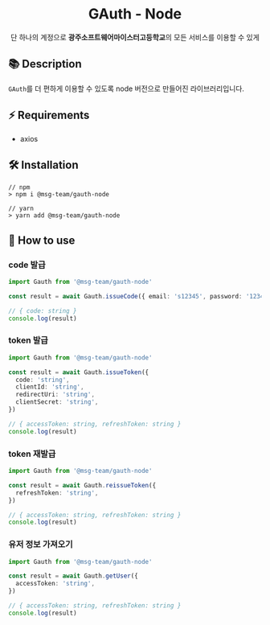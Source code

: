 <div align="center">
  <h1>GAuth - Node</h1>

  <p>단 하나의 계정으로 <strong>광주소프트웨어마이스터고등학교</strong>의 모든 서비스를 이용할 수 있게</p>
</div>

## 📚 Description

`GAuth`를 더 편하게 이용할 수 있도록 node 버전으로 만들어진 라이브러리입니다.

## ⚡ Requirements

- axios

## 🛠️ Installation

```
// npm
> npm i @msg-team/gauth-node

// yarn
> yarn add @msg-team/gauth-node
```

## 🙋 How to use

### code 발급

```ts
import Gauth from '@msg-team/gauth-node'

const result = await Gauth.issueCode({ email: 's12345', password: '1234' })

// { code: string }
console.log(result)
```

### token 발급

```ts
import Gauth from '@msg-team/gauth-node'

const result = await Gauth.issueToken({
  code: 'string',
  clientId: 'string',
  redirectUri: 'string',
  clientSecret: 'string',
})

// { accessToken: string, refreshToken: string }
console.log(result)
```

### token 재발급

```ts
import Gauth from '@msg-team/gauth-node'

const result = await Gauth.reissueToken({
  refreshToken: 'string',
})

// { accessToken: string, refreshToken: string }
console.log(result)
```

### 유저 정보 가져오기

```ts
import Gauth from '@msg-team/gauth-node'

const result = await Gauth.getUser({
  accessToken: 'string',
})

// { accessToken: string, refreshToken: string }
console.log(result)
```
